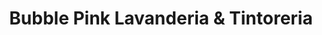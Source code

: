 ---
title: "Bubble Pink Lavanderia & Tintoreria"
url: /cholula-puebla/bubble-pink-lavanderia-und-tintoreria/
shop: lavandería
---
